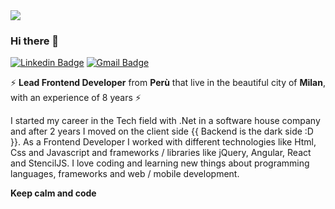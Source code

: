 <img src="https://user-images.githubusercontent.com/6887120/87133013-00f30c00-c297-11ea-8aa2-a0ce9107fa4c.png">

### Hi there 👋
[![Linkedin Badge](https://img.shields.io/badge/-danielobara-blue?style=flat-square&logo=Linkedin&logoColor=white&link=https://www.linkedin.com/in/gabrielmayta/)](https://www.linkedin.com/in/gabrielmayta/)
[![Gmail Badge](https://img.shields.io/badge/-danieltsutomu@gmail.com-c14438?style=flat-square&logo=Gmail&logoColor=white&link=mailto:grandemayta@gmail.com)](mailto:grandemayta@gmail.com)

<!--
**grandemayta/grandemayta** is a ✨ _special_ ✨ repository because its `README.md` (this file) appears on your GitHub profile.
-->

:zap:  **Lead Frontend Developer** from **Perù** that live in the beautiful city of **Milan**, with an experience of 8 years :zap:

I started my career in the Tech field with .Net in a software house company and after 2 years I moved on the client side {{ Backend is the dark side :D }}. As a Frontend Developer I worked with different technologies like Html, Css and Javascript and frameworks / libraries like jQuery, Angular, React and StencilJS.
I love coding and learning new things about programming languages, frameworks and web / mobile development.


**Keep calm and code**
